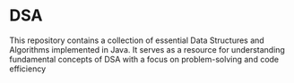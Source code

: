 # DSA
This repository contains a collection of essential Data Structures and Algorithms implemented in Java. It serves as a resource for understanding fundamental concepts of DSA with a focus on problem-solving and code efficiency

